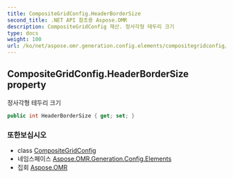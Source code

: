 ```yaml
---
title: CompositeGridConfig.HeaderBorderSize
second_title: .NET API 참조용 Aspose.OMR
description: CompositeGridConfig 재산. 정사각형 테두리 크기
type: docs
weight: 100
url: /ko/net/aspose.omr.generation.config.elements/compositegridconfig/headerbordersize/
---
```

## CompositeGridConfig.HeaderBorderSize property

정사각형 테두리 크기

```csharp
public int HeaderBorderSize { get; set; }
```

### 또한보십시오

* class [CompositeGridConfig](../)
* 네임스페이스 [Aspose.OMR.Generation.Config.Elements](../../compositegridconfig/)
* 집회 [Aspose.OMR](../../../)


